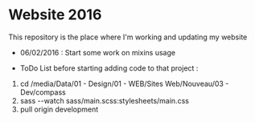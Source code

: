 # Website 2016

This repository is the place where I'm working and updating my website

* 06/02/2016 : Start some work on mixins usage

* ToDo List before starting adding code to that project :

1. cd /media/Data/01 - Design/01 - WEB/Sites Web/Nouveau/03 - Dev/compass
2. sass --watch sass/main.scss:stylesheets/main.css
3. pull origin development
